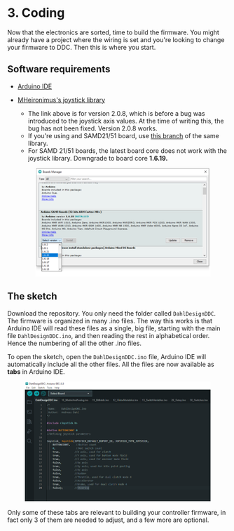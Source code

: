 # 3. Coding

Now that the electronics are sorted, time to build the firmware. You might already have a project where the wiring is set and you're looking to change your firmware to DDC. Then this is where you start.

## Software requirements

* [Arduino IDE](https://www.arduino.cc/en/software)
*   [MHeironimus's joystick library](https://github.com/MHeironimus/ArduinoJoystickLibrary/tree/v2.0.8)

    * The link above is for version 2.0.8, which is before a bug was introduced to the joystick axis values. At the time of writing this, the bug has not been fixed. Version 2.0.8 works.
    * If you're using and SAMD21/51 board, use [this branch](https://github.com/gdsports/ArduinoJoystickLibrary/tree/samd\_patch) of  the same library.
    * For SAMD 21/51 boards, the latest board core does not work with the joystick library. Downgrade to board core **1.6.19.**



    <figure><img src="../.gitbook/assets/image (3) (1).png" alt=""><figcaption></figcaption></figure>

## The sketch

Download the repository. You only need the folder called `DahlDesignDDC`. The firmware is organized in many .ino files. The way this works is that Arduino IDE will read these files as a single, big file, starting with the main file `DahlDesignDDC.ino`, and then reading the rest in alphabetical order. Hence the numbering of all the other .ino files.

To open the sketch, open the `DahlDesignDDC.ino` file, Arduino IDE will automatically include all the other files. All the files are now available as **tabs** in Arduino IDE.

<figure><img src="../.gitbook/assets/image (2) (1) (1).png" alt=""><figcaption></figcaption></figure>

&#x20;Only some of these tabs are relevant to building your controller firmware, in fact only 3 of them are needed to adjust, and a few more are optional.&#x20;
